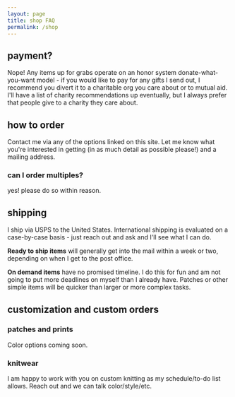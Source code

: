 ```yaml
---
layout: page
title: shop FAQ
permalink: /shop
---
```


## payment?

Nope! Any items up for grabs operate on an honor system donate-what-you-want model - if you would like to pay for any gifts I send out, I recommend you divert it to a charitable org you care about or to mutual aid. I'll have a list of charity recommendations up eventually, but I always prefer that people give to a charity they care about.

## how to order

Contact me via any of the options linked on this site. Let me know what you're interested in getting (in as much detail as possible please!) and a mailing address.

### can I order multiples?

yes! please do so within reason.

## shipping

I ship via USPS to the United States. International shipping is evaluated on a case-by-case basis - just reach out and ask and I'll see what I can do.

**Ready to ship items** will generally get into the mail within a week or two, depending on when I get to the post office.

**On demand items** have no promised timeline. I do this for fun and am not going to put more deadlines on myself than I already have. Patches or other simple items will be quicker than larger or more complex tasks.

## customization and custom orders

### patches and prints

Color options coming soon.

### knitwear

I am happy to work with you on custom knitting as my schedule/to-do list allows. Reach out and we can talk color/style/etc.
